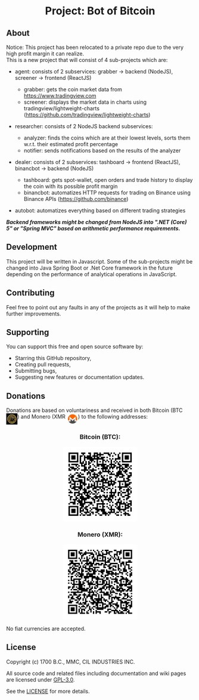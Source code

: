 <h1 align="center">
  Project: Bot of Bitcoin
</h1>

## About
Notice: This project has been relocated to a private repo due to the very high profit margin it can realize.  
This is a new project that will consist of 4 sub-projects which are:

- agent:
  consists of 2 subservices: grabber -> backend (NodeJS), screener -> frontend (ReactJS)
    * grabber: gets the coin market data from https://www.tradingview.com
    * screener: displays the market data in charts using tradingview/lightweight-charts 
    (https://github.com/tradingview/lightweight-charts)

- researcher:
  consists of 2 NodeJS backend subservices: 
    * analyzer: finds the coins which are at their lowest levels, sorts them w.r.t. their estimated profit percentage
    * notifier: sends notifications based on the results of the analyzer

- dealer:
  consists of 2 subservices: tashboard -> frontend (ReactJS), binancbot -> backend (NodeJS)
    * tashboard: gets spot-wallet, open orders and trade history to display the coin with its possible profit margin
    * binancbot: automatizes HTTP requests for trading on Binance using Binance APIs (https://github.com/binance)  
 
- autobot: 
  automatizes everything based on different trading strategies
  
_**Backend frameworks might be changed from NodeJS into ".NET (Core) 5" or "Spring MVC" based on arithmetic performance requirements.**_ 

## Development
This project will be written in Javascript. Some of the sub-projects might be changed into Java Spring Boot or .Net Core framework in the future depending on the performance of analytical operations in JavaScript. 

## Contributing
Feel free to point out any faults in any of the projects as it will help to make further improvements. 

## Supporting
You can support this free and open source software by:
- Starring this GitHub repository,
- Creating pull requests, 
- Submitting bugs, 
- Suggesting new features or documentation updates.

## Donations
Donations are based on voluntariness and received in both Bitcoin (BTC <img src="https://github.com/mmcil/BoB/blob/main/images/btc_symbol.jpg" width="30" height="30" style="vertical-align:top"/>) and Monero (XMR <img src="https://github.com/mmcil/BoB/blob/main/images/xmr_symbol.png" width="30" height="30" style="vertical-align:top"/>)  to the following addresses:

<div align="center">
  <h3 align="center">Bitcoin (BTC):</h3>
  <img src="https://github.com/mmcil/BoB/blob/main/images/btc_address.png" width="200" height="200"/>
</div>

<div align="center">
  <h3 align="center">Monero (XMR):</h3>
  <img src="https://github.com/mmcil/BoB/blob/main/images/xmr_address.png" width="200" height="200"/>
</div>

No fiat currencies are accepted. 

## License
Copyright (c) 1700 B.C., MMC, CIL INDUSTRIES INC.

All source code and related files including documentation and wiki pages are licensed under [GPL-3.0](https://www.gnu.org/licenses/gpl-3.0.en.html).

See the [LICENSE](https://github.com/mmcil/BoB/blob/main/LICENSE) for more details.
